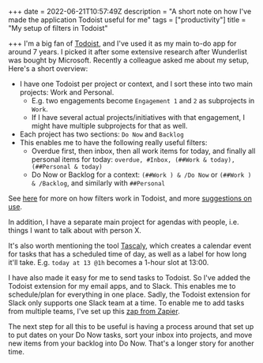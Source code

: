 +++
date = 2022-06-21T10:57:49Z
description = "A short note on how I've made the application Todoist useful for me"
tags = ["productivity"]
title = "My setup of filters in Todoist"

+++
I'm a big fan of [Todoist](www.todoist.com), and I've used it as my main to-do app for around 7 years. I picked it after some extensive research after Wunderlist was bought by Microsoft. Recently a colleague asked me about my setup, Here's a short overview:

* I have one Todoist per project or context, and I sort these into two main projects: Work and Personal.
  * E.g. two engagements become `Engagement 1` and `2` as subprojects in `Work`. 
  * If I have several actual projects/initiatives with that engagement, I might have multiple subprojects for that as well.
* Each project has two sections: `Do Now` and `Backlog`
* This enables me to have the following really useful filters:
  * Overdue first, then inbox, then all work items for today, and finally all personal items for today: `overdue, #Inbox, (##Work & today), (##Personal & today)`
  * Do Now or Backlog for a context: `(##Work ) & /Do Now` or `(##Work ) & /Backlog`, and similarly with `##Personal`

See [here](https://todoist.com/help/articles/introduction-to-filters) for more on how filters work in Todoist, and more [suggestions on use](https://blog.doist.com/todoist-filters).

In addition, I have a separate main project for agendas with people, i.e. things I want to talk about with person X.

It's also worth mentioning the tool [Tascaly](https://www.tascaly.com/), which creates a calendar event for tasks that has a scheduled time of day, as well as a label for how long it'll take. E.g. `today at 13 @1h` becomes a 1-hour slot at 13:00.

I have also made it easy for me to send tasks to Todoist. So I've added the Todoist extension for my email apps, and to Slack. This enables me to schedule/plan for everything in one place. Sadly, the Todoist extension for Slack only supports one Slack team at a time. To enable me to add tasks from multiple teams, I've set up this [zap from Zapier](https://zapier.com/apps/slack/integrations/todoist/1580/add-new-saved-slack-messages-to-todoist-as-tasks).

The next step for all this to be useful is having a process around that set up to put dates on your Do Now tasks, sort your inbox into projects, and move new items from your backlog into Do Now. That's a longer story for another time.